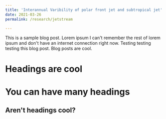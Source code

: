 ```yaml
---
title: 'Interannual Varibility of polar front jet and subtropical jet'
date: 2021-03-26
permalink: /research/jetstream

---
```


This is a sample blog post. Lorem ipsum I can't remember the rest of lorem ipsum and don't have an internet connection right now. Testing testing testing this blog post. Blog posts are cool.

Headings are cool
======

You can have many headings
======

Aren't headings cool?
------
